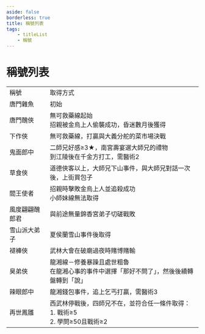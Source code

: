 ```yaml
---
aside: false
borderless: true
title: 稱號列表
tags:
    - titleList
    - 稱號
---
```


# 稱號列表

<table>
    <tr>
        <td>稱號</td>
        <td>取得方式</td>
    </tr>
    <tr>
        <td>唐門雜魚</td>
        <td>初始</td>
    </tr>
    <tr>
        <td>唐門醜俠</td>
        <td>無可救藥線起始<br>招親被金烏上人偷襲成功，昏迷數月後獲得</td>
    </tr>
    <tr>
        <td>下作俠</td>
        <td>無可救藥線，打贏與大義分舵的菜市場決戰</td>
    </tr>
    <tr>
        <td>鬼面郎中</td>
        <td>二師兄好感≥3★，南宮壽宴選大師兄的禮物<br>到江陵後在千金方打工，需醫術2</td>
    </tr>
    <tr>
        <td>草食俠</td>
        <td>道德俠客以上，大師兄下山事件，與大師兄對話一次後，上街買包子</td>
    </tr>
    <tr>
        <td>閻王使者</td>
        <td>招親時擊敗金烏上人並追殺成功<br>小師妹線無法取得</td>
    </tr>
    <tr>
        <td>風度翩翩醜郎君</td>
        <td>與前途無量錦香宮弟子切磋戰敗</td>
    </tr>
    <tr>
        <td>雪山派大弟子</td>
        <td>夏侯蘭雪山事件後取得</td>
    </tr>
    <tr>
        <td>褪褲俠</td>
        <td>武林大會在破廟過夜時賭博賭輸</td>
    </tr>
    <tr>
        <td>臭弟俠</td>
        <td>龍湘線－修養暴躁且處世粗魯<br>在龍湘心事的事件中選擇「那好不問了」，然後後續轉盤轉到「說」</td>
    </tr>
    <tr>
        <td>辣眼郎中</td>
        <td>龍湘錢包事件，追上乞丐打贏，需醫術3</td>
    </tr>
    <tr>
        <td>再世鳳雛</td>
        <td>西武林停戰後，四師兄不在，並符合任一條件取得：<br>1. 戰術≥5<br>2. 學問≥50且戰術≥2</td>
    </tr>
</table>
